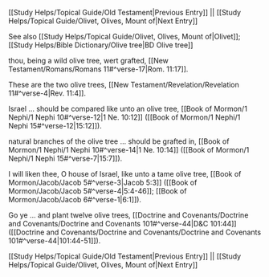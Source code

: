 [[Study Helps/Topical Guide/Old Testament|Previous Entry]]  ||  [[Study Helps/Topical Guide/Olivet, Olives, Mount of|Next Entry]]

 See also [[Study Helps/Topical Guide/Olivet, Olives, Mount of|Olivet]]; [[Study Helps/Bible Dictionary/Olive tree|BD Olive tree]]

 thou, being a wild olive tree, wert grafted, [[New Testament/Romans/Romans 11#^verse-17|Rom. 11:17]].

 These are the two olive trees, [[New Testament/Revelation/Revelation 11#^verse-4|Rev. 11:4]].

 Israel ... should be compared like unto an olive tree, [[Book of Mormon/1 Nephi/1 Nephi 10#^verse-12|1 Ne. 10:12]] ([[Book of Mormon/1 Nephi/1 Nephi 15#^verse-12|15:12]]).

 natural branches of the olive tree ... should be grafted in, [[Book of Mormon/1 Nephi/1 Nephi 10#^verse-14|1 Ne. 10:14]] ([[Book of Mormon/1 Nephi/1 Nephi 15#^verse-7|15:7]]).

 I will liken thee, O house of Israel, like unto a tame olive tree, [[Book of Mormon/Jacob/Jacob 5#^verse-3|Jacob 5:3]] ([[Book of Mormon/Jacob/Jacob 5#^verse-4|5:4-46]]; [[Book of Mormon/Jacob/Jacob 6#^verse-1|6:1]]).

 Go ye ... and plant twelve olive trees, [[Doctrine and Covenants/Doctrine and Covenants/Doctrine and Covenants 101#^verse-44|D&C 101:44]] ([[Doctrine and Covenants/Doctrine and Covenants/Doctrine and Covenants 101#^verse-44|101:44-51]]).

[[Study Helps/Topical Guide/Old Testament|Previous Entry]]  ||  [[Study Helps/Topical Guide/Olivet, Olives, Mount of|Next Entry]]